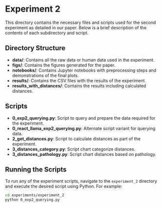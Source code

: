 # Experiment 2

This directory contains the necessary files and scripts used for the second experiment as detailed in our paper. Below is a brief description of the contents of each subdirectory and script.

## Directory Structure

- **data/**: Contains all the raw data or human data used in the experiment.
- **figs/**: Contains the figures generated for the paper.
- **notebooks/**: Contains Jupyter notebooks with preprocessing steps and demonstrations of the final plots.
- **results/**: Contains the CSV files with the results of the experiment.
- **results_with_distances/**: Contains the results including calculated distances.

## Scripts

- **0_exp2_querying.py**: Script to query and prepare the data required for the experiment.
- **0_react_llama_exp2_querying.py**: Alternate script variant for querying data.
- **2_get_distances.py**: Script to calculate distances as part of the experiment.
- **3_distances_category.py**: Script chart categorize distances.
- **3_distances_pathology.py**: Script chart distances based on pathology.

## Running the Scripts

To run any of the experiment scripts, navigate to the `experiment_2` directory and execute the desired script using Python. For example:

```bash
cd experiments/experiment_2
python 0_exp2_querying.py
```